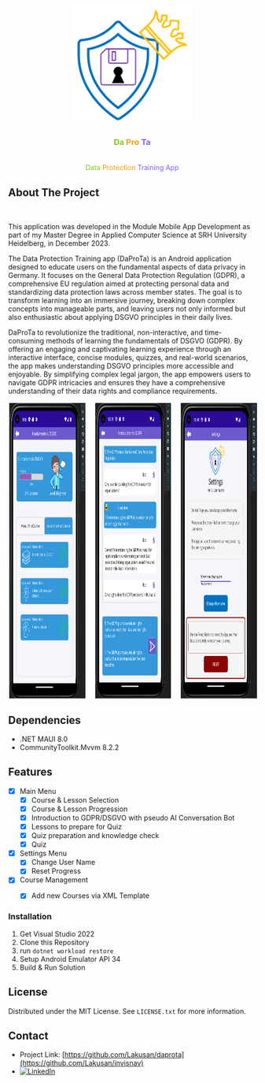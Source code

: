 <!-- PROJECT LOGO -->
<br />
<div align="center">
  <a href="https://github.com/Lakusan/invisnav">
    <img src="daprota/Resources/Images/daprota_appicon.png" alt="Logo" width="240" height="240">
  </a>

<h3 align="center">
<span style="color: #84cc16;">Da</span>
    <span style="color: #f59e0b;">Pro</span>
    <span style="color: #8b5cf6;">Ta</span></h3>

  <p align="center">
    <br />
    <span style="color: #84cc16;">Data</span>
    <span style="color: #f59e0b;">Protection</span>
    <span style="color: #8b5cf6;">Training App</span>

</div>


<!-- ABOUT THE PROJECT -->
## About The Project
<div>
    </br>
    <p>
    This application was developed in the Module Mobile App Development as part of my Master Degree in Applied Computer Science at SRH University   Heidelberg, in December 2023.
    </p>
    <p>
        The Data Protection Training app (DaProTa) is an Android application designed to educate users on the fundamental aspects of data privacy in Germany. It focuses on the General Data Protection Regulation (GDPR), a comprehensive EU regulation aimed at protecting personal data and standardizing data protection laws across member states. The goal is to transform learning into an immersive journey, breaking down complex concepts into manageable parts, and leaving users not only informed but also enthusiastic about applying DSGVO principles in their daily lives.
    </p>
    <p>
      DaProTa to revolutionize the traditional, non-interactive, and time-consuming methods of learning the fundamentals of DSGVO (GDPR). By offering an engaging and captivating learning experience through an interactive interface, concise modules, quizzes, and real-world scenarios, the app makes understanding DSGVO principles more accessible and enjoyable. By simplifying complex legal jargon, the app empowers users to navigate GDPR intricacies and ensures they have a comprehensive understanding of their data rights and compliance requirements.
    </p>
    <section style="display: grid; grid-template-columns: 1fr 1fr 1fr; gap: 20px; text-align: start;">
        <div style="color: white; padding: 2px; width: 100%; height: 100%; margin: 0;">
            <img src="daprota/Resources/Images/daprota_course.png" alt="Screenshot1" width="300" height="600" style="display: block;"></img>
        </div>
        <div style="color: white; padding: 2px; width: 100%; height: 100%; margin: 0;">
            <img src="daprota/Resources/Images/daprota_lesson.png" alt="Screenshot2" width="300" height="600" style="display: block;">
        </div>
        <div style="color: white; padding: 2px; width: 100%; height: 100%; margin: 0;">
            <img src="daprota/Resources/Images/daprota_settings.png" alt="Screenshot2" width="300" height="600" style="display: block;">
        </div>
    </section>

</div>

<!-- Dependencies -->
## Dependencies

* .NET MAUI 8.0
* CommunityToolkit.Mvvm 8.2.2


<!-- Feature Set -->
## Features

- [X] Main Menu
  - [X] Course & Lesson Selection
  - [X] Course & Lesson Progression
  - [X] Introduction to GDPR/DSGVO with pseudo AI Conversation Bot
  - [X] Lessons to prepare for Quiz
  - [X] Quiz preparation and knowledge check
  - [X] Quiz
- [X] Settings Menu
  - [X] Change User Name
  - [X] Reset Progress
- [X] Course Management
  - [X] Add new Courses via XML Template


### Installation

1. Get Visual Studio 2022
2. Clone this Repository
3. run ```dotnet workload restore``` 
4. Setup Android Emulator API 34
5. Build & Run Solution


<!-- LICENSE -->
## License

Distributed under the MIT License. See `LICENSE.txt` for more information.
</br>

<!-- CONTACT -->
## Contact

* Project Link: [https://github.com/Lakusan/daprota](https://github.com/Lakusan/invisnav)
* [![LinkedIn][linkedin-shield]][linkedin-url]

<!-- MARKDOWN LINKS & IMAGES -->
<!-- https://www.markdownguide.org/basic-syntax/#reference-style-links -->
[license-shield]: https://img.shields.io/github/license/github_username/repo_name.svg?style=for-the-badge
[license-url]: https://github.com/Lakusan/daprota/blob/master/LICENSE.txt
[linkedin-shield]: https://img.shields.io/badge/-LinkedIn-black.svg?style=for-the-badge&logo=linkedin&colorB=555
[linkedin-url]: https://www.linkedin.com/in/lakusan